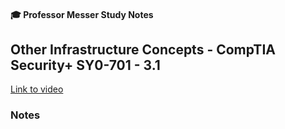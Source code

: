 #### 🎓 Professor Messer Study Notes

## Other Infrastructure Concepts - CompTIA Security+ SY0-701 - 3.1

[Link to video]()

### Notes